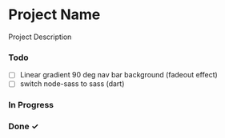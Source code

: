 # Project Name

Project Description

### Todo

- [ ] Linear gradient 90 deg nav bar background (fadeout effect)  
- [ ] switch node-sass to sass (dart)  

### In Progress


### Done ✓


